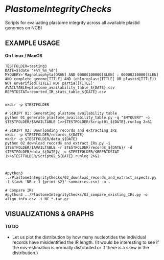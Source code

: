 *PlastomeIntegrityChecks*
=========================

Scripts for evaluating plastome integrity across all available plastid genomes on NCBI

## EXAMPLE USAGE
#### On Linux / MacOS
```
TESTFOLDER=testing3
DATE=$(date '+%Y_%m_%d')
MYQUERY='Magnoliophyta[ORGN] AND 00000100000[SLEN] : 00000210000[SLEN] AND complete genome[TITLE] AND (chloroplast[TITLE] OR plastid[TITLE]) NOT unverified[TITLE] NOT partial[TITLE]'
AVAILTABLE=plastome_availability_table_${DATE}.csv
REPRTDSTAT=reported_IR_stats_table_${DATE}.csv


mkdir -p $TESTFOLDER

# SCRIPT 01: Generating plastome availability table
python 01_generate_plastome_availability_table.py -q "$MYQUERY" -o $TESTFOLDER/$AVAILTABLE 1>>$TESTFOLDER/Script01_${DATE}.runlog 2>&1

# SCRIPT 02: Downloading records and extracting IRs
mkdir -p $TESTFOLDER/records_${DATE}
mkdir -p $TESTFOLDER/data_${DATE}
python 02_download_records_and_extract_IRs.py -i $TESTFOLDER/$AVAILTABLE -r $TESTFOLDER/records_${DATE}/ -d $TESTFOLDER/data_${DATE}/ -o $TESTFOLDER/$REPRTDSTAT 1>>$TESTFOLDER/Script02_${DATE}.runlog 2>&1



#python3 ../PlastomeIntegrityChecks/02_download_records_and_extract_aspects.py -l $(awk 'NR > 1 {print $2}' summaries.csv) -o .

# Compare IRs
#python3 ../PlastomeIntegrityChecks/03_compare_existing_IRs.py -o align_info.csv -i NC_*.tar.gz

```

<!--
## FULL USAGE
```
#python3 ../PlastomeIntegrityChecks/01_generate_plastome_availability_table.py -o summaries.csv -q "Magnoliophyta[ORGN] AND 00000180000[SLEN] : 00000200000[SLEN] AND complete genome[TITLE] AND (chloroplast[TITLE] OR plastid[TITLE])"
```
-->

## VISUALIZATIONS & GRAPHS
#### TO DO
* Let us plot the distribution by how many nucleotides the individual records have misidentified the IR length. (It would be interesting to see if the mis-estimation is normally distributed or if there is a skew in the distribution.)
